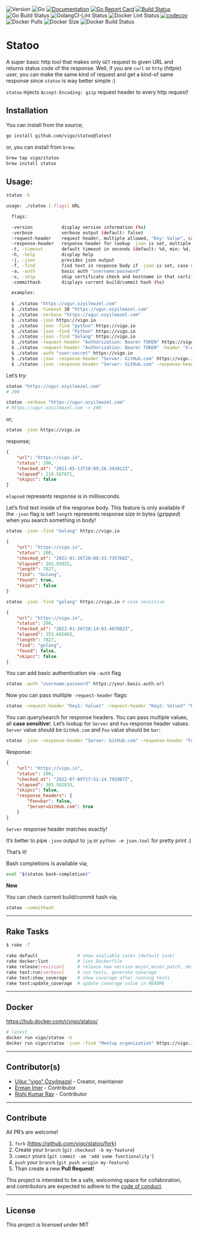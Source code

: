 ![Version](https://img.shields.io/badge/version-2.0.2-orange.svg)
![Go](https://img.shields.io/github/go-mod/go-version/vigo/statoo)
[![Documentation](https://godoc.org/github.com/vigo/statoo?status.svg)](https://pkg.go.dev/github.com/vigo/statoo)
[![Go Report Card](https://goreportcard.com/badge/github.com/vigo/statoo)](https://goreportcard.com/report/github.com/vigo/statoo)
[![Build Status](https://travis-ci.org/vigo/statoo.svg?branch=main)](https://travis-ci.org/vigo/statoo)
![Go Build Status](https://github.com/vigo/statoo/actions/workflows/go.yml/badge.svg)
![GolangCI-Lint Status](https://github.com/vigo/statoo/actions/workflows/golang-lint.yml/badge.svg)
![Docker Lint Status](https://github.com/vigo/statoo/actions/workflows/docker-lint.yml/badge.svg)
[![codecov](https://codecov.io/gh/vigo/statoo/branch/main/graph/badge.svg?token=BTVK8VKVZM)](https://codecov.io/gh/vigo/statoo)
![Docker Pulls](https://img.shields.io/docker/pulls/vigo/statoo)
![Docker Size](https://img.shields.io/docker/image-size/vigo/statoo)
![Docker Build Status](https://github.com/vigo/statoo/actions/workflows/dockerhub.yml/badge.svg)

# Statoo

A super basic http tool that makes only `GET` request to given URL and returns
status code of the response. Well, if you are `curl` or `http` (*httpie*) user,
you can make the same kind of request and get a kind-of same response since
`statoo` is way better simple :)

`statoo` injects `Accept-Encoding: gzip` request header to every http request!

## Installation

You can install from the source;

```bash
go install github.com/vigo/statoo@latest
```

or, you can install from `brew`:

```bash
brew tap vigo/statoo
brew install statoo
```

## Usage:

```bash
statoo -h
```

```bash
usage: ./statoo [-flags] URL

  flags:

  -version           display version information (%s)
  -verbose           verbose output (default: false)
  -request-header    request header, multiple allowed, "Key: Value", case sensitive
  -response-header   response header for lookup -json is set, multiple allowed, "Key: Value"
  -t, -timeout       default timeout in seconds (default: %d, min: %d, max: %d)
  -h, -help          display help
  -j, -json          provides json output
  -f, -find          find text in response body if -json is set, case sensitive
  -a, -auth          basic auth "username:password"
  -s, -skip          skip certificate check and hostname in that certificate (default: false)
  -commithash        displays current build/commit hash (%s)

  examples:
  
  $ ./statoo "https://ugur.ozyilmazel.com"
  $ ./statoo -timeout 30 "https://ugur.ozyilmazel.com"
  $ ./statoo -verbose "https://ugur.ozyilmazel.com"
  $ ./statoo -json https://vigo.io
  $ ./statoo -json -find "python" https://vigo.io
  $ ./statoo -json -find "Python" https://vigo.io
  $ ./statoo -json -find "Golang" https://vigo.io
  $ ./statoo -request-header "Authorization: Bearer TOKEN" https://vigo.io
  $ ./statoo -request-header "Authorization: Bearer TOKEN" -header "X-Api-Key: APIKEY" https://vigo.io
  $ ./statoo -auth "user:secret" https://vigo.io
  $ ./statoo -json -response-header "Server: GitHub.com" https://vigo.io
  $ ./statoo -json -response-header "Server: GitHub.com" -response-header "Foo: bar" https://vigo.io
```

Let’s try:

```bash
statoo "https://ugur.ozyilmazel.com"
# 200
```

```bash
statoo -verbose "https://ugur.ozyilmazel.com"
# https://ugur.ozyilmazel.com -> 200
```

or;

```bash
statoo -json https://vigo.io
```

response;

```json
{
    "url": "https://vigo.io",
    "status": 200,
    "checked_at": "2021-05-13T18:09:26.342012Z",
    "elapsed": 210.587871,
    "skipcc": false
}
```

`elapsed` represents response is in milliseconds.

Let’s find text inside of the response body. This feature is only available if
the `-json` flag is set! `length` represents response size in bytes
(*gzipped*) when you search something in body!

```bash
statoo -json -find "Golang" https://vigo.io
```

```json
{
    "url": "https://vigo.io",
    "status": 200,
    "checked_at": "2022-01-26T20:08:33.735768Z",
    "elapsed": 242.93925,
    "length": 7827,
    "find": "Golang",
    "found": true,
    "skipcc": false
}
```

```bash
statoo -json -find "golang" https://vigo.io # case sensitive
```

```json
{
    "url": "https://vigo.io",
    "status": 200,
    "checked_at": "2022-01-26T20:14:03.487002Z",
    "elapsed": 253.665083,
    "length": 7827,
    "find": "golang",
    "found": false,
    "skipcc": false
}
```

You can add basic authentication via `-auth` flag

```bash
statoo -auth "username:password" https://your.basic.auth.url
```

Now you can pass multiple `-request-header` flags:

```bash
statoo -request-header "Key1: Value1" -request-header "Key2: Value2" "https://ugur.ozyilmazel.com"
```

You can query/search for response headers. You can pass multiple values, all
**case sensitive**!. Let’s lookup for `Server` and `Foo` response header values.
`Server` value should be `GitHub.com` and `Foo` value should be `bar`:

```bash
statoo -json -response-header "Server: GitHub.com" -response-header "Foo: bar" https://vigo.io
```

Response:

```json
{
    "url": "https://vigo.io",
    "status": 200,
    "checked_at": "2022-07-09T17:51:14.792987Z",
    "elapsed": 305.502833,
    "skipcc": false,
    "response_headers": {
        "Foo=bar": false,
        "Server=GitHub.com": true
    }
}
```

`Server` response header matches exactly!

It’s better to pipe `-json` output to `jq` or `python -m json.tool` for pretty
print :)

That’s it!

Bash completions is available via;

```bash
eval "$(statoo bash-completion)"
```

**New**

You can check current build/commit hash via;

```bash
statoo -commithash
```

---

## Rake Tasks

```bash
$ rake -T

rake default               # show avaliable tasks (default task)
rake docker:lint           # lint Dockerfile
rake release[revision]     # release new version major,minor,patch, default: patch
rake test:run[verbose]     # run tests, generate coverage
rake test:show_coverage    # show coverage after running tests
rake test:update_coverage  # update coverage value in README
```

---

## Docker

https://hub.docker.com/r/vigo/statoo/

```bash
# latest
docker run vigo/statoo -h
docker run vigo/statoo -json -find "Meetup organization" https://vigo.io
```

---

## Contributor(s)

* [Uğur "vigo" Özyılmazel](https://github.com/vigo) - Creator, maintainer
* [Erman İmer](https://github.com/ermanimer) - Contributor
* [Rishi Kumar Ray](https://github.com/RishiKumarRay) - Contributor

---

## Contribute

All PR’s are welcome!

1. `fork` (https://github.com/vigo/statoo/fork)
1. Create your `branch` (`git checkout -b my-feature`)
1. `commit` yours (`git commit -am 'add some functionality'`)
1. `push` your `branch` (`git push origin my-feature`)
1. Than create a new **Pull Request**!

This project is intended to be a safe, welcoming space for collaboration, and
contributors are expected to adhere to the [code of conduct][coc].

---

## License

This project is licensed under MIT

[coc]: https://github.com/vigo/statoo/blob/main/CODE_OF_CONDUCT.md